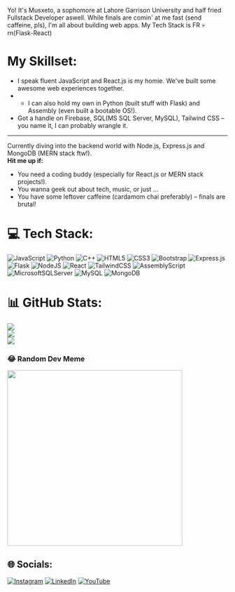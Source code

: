 Yo! It's Musxeto, a sophomore at Lahore Garrison University and half fried Fullstack Developer aswell. While finals are comin' at me fast (send caffeine, pls), I'm all about building web apps.
My Tech Stack is FR 💀 rn(Flask-React)
# My Skillset:
* I speak fluent JavaScript and React.js is my homie. We've built some awesome web experiences together.
* * I can also hold my own in Python (built stuff with Flask) and Assembly (even built a bootable OS!).
* Got a handle on Firebase, SQL(MS SQL Server, MySQL),  Tailwind CSS – you name it, I can probably wrangle it.
-----------
Currently diving into the backend world with Node.js, Express.js and MongoDB (MERN stack ftw!).  
**Hit me up if:**
* You need a coding buddy (especially for React.js or MERN stack projects!).
* You wanna geek out about tech, music, or just ...
* You have some leftover caffeine (cardamom chai preferably) – finals are brutal! 

# 💻 Tech Stack:
![JavaScript](https://img.shields.io/badge/javascript-%23323330.svg?style=flat&logo=javascript&logoColor=%23F7DF1E) ![Python](https://img.shields.io/badge/python-3670A0?style=flat&logo=python&logoColor=ffdd54) ![C++](https://img.shields.io/badge/c++-%2300599C.svg?style=flat&logo=c%2B%2B&logoColor=white) ![HTML5](https://img.shields.io/badge/html5-%23E34F26.svg?style=flat&logo=html5&logoColor=white) ![CSS3](https://img.shields.io/badge/css3-%231572B6.svg?style=flat&logo=css3&logoColor=white) ![Bootstrap](https://img.shields.io/badge/bootstrap-%238511FA.svg?style=flat&logo=bootstrap&logoColor=white) ![Express.js](https://img.shields.io/badge/express.js-%23404d59.svg?style=flat&logo=express&logoColor=%2361DAFB) ![Flask](https://img.shields.io/badge/flask-%23000.svg?style=flat&logo=flask&logoColor=white) ![NodeJS](https://img.shields.io/badge/node.js-6DA55F?style=flat&logo=node.js&logoColor=white) ![React](https://img.shields.io/badge/react-%2320232a.svg?style=flat&logo=react&logoColor=%2361DAFB) ![TailwindCSS](https://img.shields.io/badge/tailwindcss-%2338B2AC.svg?style=flat&logo=tailwind-css&logoColor=white) ![AssemblyScript](https://img.shields.io/badge/assembly%20script-%23000000.svg?style=flat&logo=assemblyscript&logoColor=white) ![MicrosoftSQLServer](https://img.shields.io/badge/Microsoft%20SQL%20Server-CC2927?style=flat&logo=microsoft%20sql%20server&logoColor=white) ![MySQL](https://img.shields.io/badge/mysql-4479A1.svg?style=flat&logo=mysql&logoColor=white) ![MongoDB](https://img.shields.io/badge/MongoDB-%234ea94b.svg?style=flat&logo=mongodb&logoColor=white)
# 📊 GitHub Stats:
![](https://github-readme-stats.vercel.app/api?username=musxeto&theme=dark&hide_border=false&include_all_commits=false&count_private=false)<br/>
![](https://github-readme-streak-stats.herokuapp.com/?user=musxeto&theme=dark&hide_border=false)<br/>
![](https://github-readme-stats.vercel.app/api/top-langs/?username=musxeto&theme=dark&hide_border=false&include_all_commits=false&count_private=false&layout=compact)

### 😂 Random Dev Meme
<img src='https://memer-new.vercel.app/' style="height: 400px;"/>

## 🌐 Socials:
[![Instagram](https://img.shields.io/badge/Instagram-%23E4405F.svg?logo=Instagram&logoColor=white)](https://instagram.com/mustafaxgm) [![LinkedIn](https://img.shields.io/badge/LinkedIn-%230077B5.svg?logo=linkedin&logoColor=white)](https://linkedin.com/in/Mustafa-gm) [![YouTube](https://img.shields.io/badge/YouTube-%23FF0000.svg?logo=YouTube&logoColor=white)](https://youtube.com/@LilMussiW) 

<!-- Proudly created with GPRM ( https://gprm.itsvg.in ) -->
